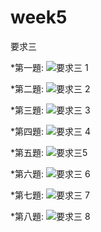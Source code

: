 # week5

要求三

  *第一題:
  ![要求三 1](https://user-images.githubusercontent.com/76204731/112357614-a9a0a900-8d0a-11eb-9538-aa0daab58265.PNG)

  *第二題:
  ![要求三 2](https://user-images.githubusercontent.com/76204731/112357687-bb824c00-8d0a-11eb-98ed-8b6505ce5c8b.PNG)
  
  *第三題:
  ![要求三 3](https://user-images.githubusercontent.com/76204731/112357756-c89f3b00-8d0a-11eb-81c1-825c9dbda93e.PNG)

  *第四題:
  ![要求三 4](https://user-images.githubusercontent.com/76204731/112357833-d0f77600-8d0a-11eb-82a8-339d5d16cfd5.PNG)

  *第五題:
  ![要求三5](https://user-images.githubusercontent.com/76204731/112357969-d94fb100-8d0a-11eb-9fa0-071c6e0e5127.PNG)

  *第六題:
  ![要求三 6](https://user-images.githubusercontent.com/76204731/112358051-eec4db00-8d0a-11eb-9724-9e0474f0f036.PNG)

  *第七題:
  ![要求三 7](https://user-images.githubusercontent.com/76204731/112358094-f7b5ac80-8d0a-11eb-8203-fabce8501531.PNG)

  *第八題:
  ![要求三 8](https://user-images.githubusercontent.com/76204731/112358129-013f1480-8d0b-11eb-98f6-d0537f4b6297.PNG)
